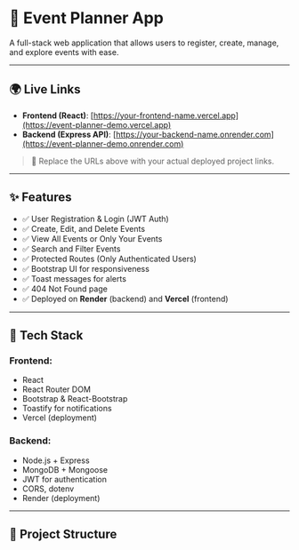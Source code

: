 # 🎉 Event Planner App

A full-stack web application that allows users to register, create, manage, and explore events with ease.

---

## 🌍 Live Links

- **Frontend (React)**: [https://your-frontend-name.vercel.app](https://event-planner-demo.vercel.app)  
- **Backend (Express API)**: [https://your-backend-name.onrender.com](https://event-planner-demo.onrender.com)

> 🔧 Replace the URLs above with your actual deployed project links.

---

## ✨ Features

- ✅ User Registration & Login (JWT Auth)
- ✅ Create, Edit, and Delete Events
- ✅ View All Events or Only Your Events
- ✅ Search and Filter Events
- ✅ Protected Routes (Only Authenticated Users)
- ✅ Bootstrap UI for responsiveness
- ✅ Toast messages for alerts
- ✅ 404 Not Found page
- ✅ Deployed on **Render** (backend) and **Vercel** (frontend)

---

## 🧰 Tech Stack

### Frontend:
- React
- React Router DOM
- Bootstrap & React-Bootstrap
- Toastify for notifications
- Vercel (deployment)

### Backend:
- Node.js + Express
- MongoDB + Mongoose
- JWT for authentication
- CORS, dotenv
- Render (deployment)

---

## 📁 Project Structure


